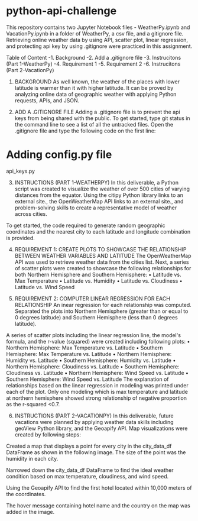 # python-api-challenge
This repository contains two Jupyter Notebook files - WeatherPy.ipynb and VacationPy.ipynb in a folder of WeatherPy, a csv file, and a gitignore file. Retrieving online weather data by using API, scatter plot, linear regression, and protecting api key by using .gitignore were practiced in this assignment. 

Table of Content
-1. Background
-2. Add a .gitignore file
-3. Instrucitons (Part 1-WeatherPy)
-4. Requirement 1
-5. Requirement 2
-6. Instrucitons (Part 2-VacationPy)

1. BACKGROUND
As well known, the weather of the places with lower latitude is warmer than it with higher latitude. It can be proved by analyzing online data of geographic weather with applying Python requests, APIs, and JSON. 

2. ADD A .GITIGNORE FILE
Adding a .gitignore file is to prevent the api keys from being shared with the public. To get started, type git status in the  command line to see a list of all the untracked files. Open the .gitignore file and type the following code on the first line:
 # Adding config.py file
 api_keys.py

3. INSTRUCTIONS (PART 1-WEATHERPY)
In this deliverable, a Python script was created to visualize the weather of over 500 cities of varying distances from the equator. Using the citipy Python library links to an external site., the OpenWeatherMap API links to an external site., and problem-solving skills to create a representative model of weather across cities.

To get started, the code required to generate random geographic coordinates and the nearest city to each latitude and longitude combination is provided.

4. REQUIREMENT 1: CREATE PLOTS TO SHOWCASE THE RELATIONSHIP BETWEEN WEATHER VARIABLES AND LATITUDE
The OpenWeatherMap API was used to retrieve weather data from the cities list. Next, a series of scatter plots were created to showcase the following relationships for both Northern Hemisphere and Southern Hemisphere:
•	Latitude vs. Max Temperature 
•	Latitude vs. Humidity
•	Latitude vs. Cloudiness
•	Latitude vs. Wind Speed

5. REQUIREMENT 2: COMPUTER LINEAR REGRESSION FOR EACH RELATIONSHIP
An inear regression for each relationship was computed. Separated the plots into Northern Hemisphere (greater than or equal to 0 degrees latitude) and Southern Hemisphere (less than 0 degrees latitude). 

A series of scatter plots including the linear regression line, the model's formula, and the r-value (squared) were created including following plots:
•	Northern Hemisphere: Max Temperature vs. Latitude
•	Southern Hemisphere: Max Temperature vs. Latitude
•	Northern Hemisphere: Humidity vs. Latitude
•	Southern Hemisphere: Humidity vs. Latitude
•	Northern Hemisphere: Cloudiness vs. Latitude
•	Southern Hemisphere: Cloudiness vs. Latitude
•	Northern Hemisphere: Wind Speed vs. Latitude
•	Southern Hemisphere: Wind Speed vs. Latitude
The explanation of relationships based on the linear regression in modeling was printed under each of the plot. Only one modeling which is max temperature and latitude at northern hemisphere showed strong relationship of negative proportion as the r-squared <0.7. 

6. INSTRUCTIONS (PART 2-VACATIONPY) 
In this deliverable, future vacations were planned by applying weather data skills including geoView Python library, and the Geoapify API. Map visualizations were created by following steps:

Created a map that displays a point for every city in the city_data_df DataFrame as shown in the following image. The size of the point was the humidity in each city.

Narrowed down the city_data_df DataFrame to find the ideal weather condition based on max temperature, cloudiness, and wind speed.

Using the Geoapify API to find the first hotel located within 10,000 meters of the coordinates.

The hover message containing hotel name and the country on the map was added in the image. 

